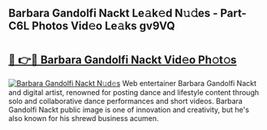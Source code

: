 ## Barbara Gandolfi Nackt Le𝚊k𝚎d N𝚞𝚍es - Part-C6L Photos Vid𝚎o Le𝚊ks gv9VQ

# <h2><a href="http://fb7qcn.evod.top/?m=Barbara+Gandolfi+Nackt">🔗 👉🔴 Barbara Gandolfi Nackt Vid𝚎o Ph𝚘t𝚘s</a></h2>

[![Barbara Gandolfi Nackt N𝚞d𝚎s](https://i.imgur.com/8V9OHl7.gif)](http://fb7qcn.evod.top/?m=Barbara+Gandolfi+Nackt)
Web entertainer Barbara Gandolfi Nackt and digital artist, renowned for posting dance and lifestyle content through solo and collaborative dance performances and short videos. Barbara Gandolfi Nackt public image is one of innovation and creativity, but he's also known for his shrewd business acumen. 
